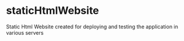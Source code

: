 # staticHtmlWebsite
Static Html Website created for deploying and testing the application in various servers
